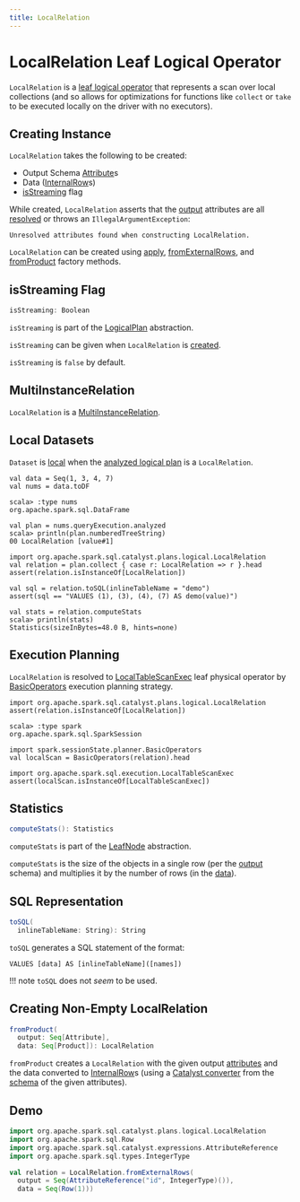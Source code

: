 ```yaml
---
title: LocalRelation
---
```


# LocalRelation Leaf Logical Operator

`LocalRelation` is a [leaf logical operator](LeafNode.md) that represents a scan over local collections (and so allows for optimizations for functions like `collect` or `take` to be executed locally on the driver with no executors).

## Creating Instance

`LocalRelation` takes the following to be created:

* <span id="output"> Output Schema [Attribute](../expressions/Attribute.md)s
* <span id="data"> Data ([InternalRow](../InternalRow.md)s)
* [isStreaming](#isStreaming) flag

While created, `LocalRelation` asserts that the [output](#output) attributes are all [resolved](../expressions/Expression.md#resolved) or throws an `IllegalArgumentException`:

```text
Unresolved attributes found when constructing LocalRelation.
```

`LocalRelation` can be created using [apply](#apply), [fromExternalRows](#fromExternalRows), and [fromProduct](#fromProduct) factory methods.

## <span id="isStreaming"> isStreaming Flag

```scala
isStreaming: Boolean
```

`isStreaming` is part of the [LogicalPlan](LogicalPlan.md#isStreaming) abstraction.

`isStreaming` can be given when `LocalRelation` is [created](#creating-instance).

`isStreaming` is `false` by default.

## <span id="MultiInstanceRelation"> MultiInstanceRelation

`LocalRelation` is a [MultiInstanceRelation](MultiInstanceRelation.md).

## Local Datasets

`Dataset` is [local](../Dataset.md#isLocal) when the [analyzed logical plan](../Dataset.md#logicalPlan) is a `LocalRelation`.

```text
val data = Seq(1, 3, 4, 7)
val nums = data.toDF

scala> :type nums
org.apache.spark.sql.DataFrame

val plan = nums.queryExecution.analyzed
scala> println(plan.numberedTreeString)
00 LocalRelation [value#1]

import org.apache.spark.sql.catalyst.plans.logical.LocalRelation
val relation = plan.collect { case r: LocalRelation => r }.head
assert(relation.isInstanceOf[LocalRelation])

val sql = relation.toSQL(inlineTableName = "demo")
assert(sql == "VALUES (1), (3), (4), (7) AS demo(value)")

val stats = relation.computeStats
scala> println(stats)
Statistics(sizeInBytes=48.0 B, hints=none)
```

## Execution Planning

`LocalRelation` is resolved to [LocalTableScanExec](../physical-operators/LocalTableScanExec.md) leaf physical operator by [BasicOperators](../execution-planning-strategies/BasicOperators.md) execution planning strategy.

```text
import org.apache.spark.sql.catalyst.plans.logical.LocalRelation
assert(relation.isInstanceOf[LocalRelation])

scala> :type spark
org.apache.spark.sql.SparkSession

import spark.sessionState.planner.BasicOperators
val localScan = BasicOperators(relation).head

import org.apache.spark.sql.execution.LocalTableScanExec
assert(localScan.isInstanceOf[LocalTableScanExec])
```

## <span id="computeStats"> Statistics

```scala
computeStats(): Statistics
```

`computeStats` is part of the [LeafNode](LeafNode.md#computeStats) abstraction.

`computeStats` is the size of the objects in a single row (per the [output](#output) schema) and multiplies it by the number of rows (in the [data](#data)).

## <span id="toSQL"> SQL Representation

```scala
toSQL(
  inlineTableName: String): String
```

`toSQL` generates a SQL statement of the format:

```text
VALUES [data] AS [inlineTableName]([names])
```

!!! note
    `toSQL` does not _seem_ to be used.

## <span id="fromProduct"> Creating Non-Empty LocalRelation

```scala
fromProduct(
  output: Seq[Attribute],
  data: Seq[Product]): LocalRelation
```

`fromProduct` creates a `LocalRelation` with the given output [attributes](../expressions/Attribute.md) and the data converted to [InternalRow](../InternalRow.md)s (using a [Catalyst converter](../CatalystTypeConverters.md#createToCatalystConverter) from the [schema](../types/StructType.md#fromAttributes) of the given attributes).

## Demo

```scala
import org.apache.spark.sql.catalyst.plans.logical.LocalRelation
import org.apache.spark.sql.Row
import org.apache.spark.sql.catalyst.expressions.AttributeReference
import org.apache.spark.sql.types.IntegerType
```

```scala
val relation = LocalRelation.fromExternalRows(
  output = Seq(AttributeReference("id", IntegerType)()),
  data = Seq(Row(1)))
```
